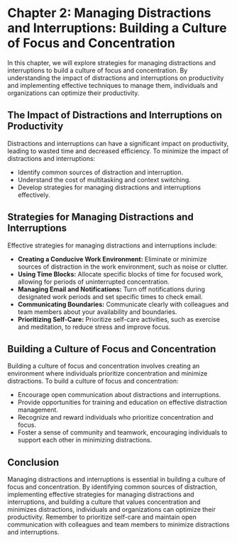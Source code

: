 Chapter 2: Managing Distractions and Interruptions: Building a Culture of Focus and Concentration
=================================================================================================

In this chapter, we will explore strategies for managing distractions and interruptions to build a culture of focus and concentration. By understanding the impact of distractions and interruptions on productivity and implementing effective techniques to manage them, individuals and organizations can optimize their productivity.

The Impact of Distractions and Interruptions on Productivity
------------------------------------------------------------

Distractions and interruptions can have a significant impact on productivity, leading to wasted time and decreased efficiency. To minimize the impact of distractions and interruptions:

* Identify common sources of distraction and interruption.
* Understand the cost of multitasking and context switching.
* Develop strategies for managing distractions and interruptions effectively.

Strategies for Managing Distractions and Interruptions
------------------------------------------------------

Effective strategies for managing distractions and interruptions include:

* **Creating a Conducive Work Environment:** Eliminate or minimize sources of distraction in the work environment, such as noise or clutter.
* **Using Time Blocks:** Allocate specific blocks of time for focused work, allowing for periods of uninterrupted concentration.
* **Managing Email and Notifications:** Turn off notifications during designated work periods and set specific times to check email.
* **Communicating Boundaries:** Communicate clearly with colleagues and team members about your availability and boundaries.
* **Prioritizing Self-Care:** Prioritize self-care activities, such as exercise and meditation, to reduce stress and improve focus.

Building a Culture of Focus and Concentration
---------------------------------------------

Building a culture of focus and concentration involves creating an environment where individuals prioritize concentration and minimize distractions. To build a culture of focus and concentration:

* Encourage open communication about distractions and interruptions.
* Provide opportunities for training and education on effective distraction management.
* Recognize and reward individuals who prioritize concentration and focus.
* Foster a sense of community and teamwork, encouraging individuals to support each other in minimizing distractions.

Conclusion
----------

Managing distractions and interruptions is essential in building a culture of focus and concentration. By identifying common sources of distraction, implementing effective strategies for managing distractions and interruptions, and building a culture that values concentration and minimizes distractions, individuals and organizations can optimize their productivity. Remember to prioritize self-care and maintain open communication with colleagues and team members to minimize distractions and interruptions.
